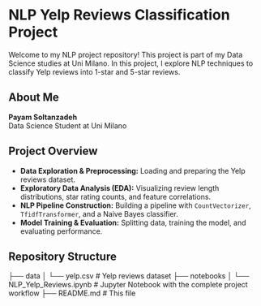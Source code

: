 # NLP Yelp Reviews Classification Project

Welcome to my NLP project repository! This project is part of my Data Science studies at Uni Milano. In this project, I explore NLP techniques to classify Yelp reviews into 1-star and 5-star reviews.

## About Me

**Payam Soltanzadeh**  
Data Science Student at Uni Milano

## Project Overview

- **Data Exploration & Preprocessing:** Loading and preparing the Yelp reviews dataset.
- **Exploratory Data Analysis (EDA):** Visualizing review length distributions, star rating counts, and feature correlations.
- **NLP Pipeline Construction:** Building a pipeline with `CountVectorizer`, `TfidfTransformer`, and a Naive Bayes classifier.
- **Model Training & Evaluation:** Splitting data, training the model, and evaluating performance.

## Repository Structure
├── data
│   └── yelp.csv                # Yelp reviews dataset
├── notebooks
│   └── NLP_Yelp_Reviews.ipynb    # Jupyter Notebook with the complete project workflow
├── README.md                   # This file

